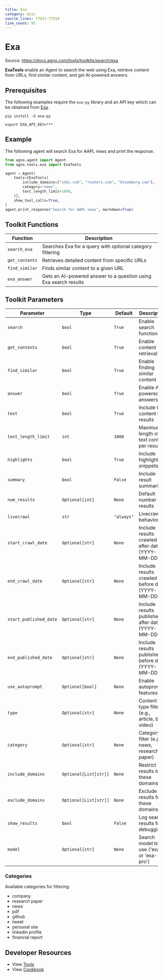 ```yaml
---
title: Exa
category: misc
source_lines: 77421-77514
line_count: 93
---
```


# Exa
Source: https://docs.agno.com/tools/toolkits/search/exa



**ExaTools** enable an Agent to search the web using Exa, retrieve content from URLs, find similar content, and get AI-powered answers.

## Prerequisites

The following examples require the `exa-py` library and an API key which can be obtained from [Exa](https://exa.ai).

```shell
pip install -U exa-py
```

```shell
export EXA_API_KEY=***
```

## Example

The following agent will search Exa for AAPL news and print the response.

```python cookbook/tools/exa_tools.py
from agno.agent import Agent
from agno.tools.exa import ExaTools

agent = Agent(
    tools=[ExaTools(
        include_domains=["cnbc.com", "reuters.com", "bloomberg.com"],
        category="news",
        text_length_limit=1000,
    )],
    show_tool_calls=True,
)
agent.print_response("Search for AAPL news", markdown=True)
```

## Toolkit Functions

| Function       | Description                                                      |
| -------------- | ---------------------------------------------------------------- |
| `search_exa`   | Searches Exa for a query with optional category filtering        |
| `get_contents` | Retrieves detailed content from specific URLs                    |
| `find_similar` | Finds similar content to a given URL                             |
| `exa_answer`   | Gets an AI-powered answer to a question using Exa search results |

## Toolkit Parameters

| Parameter              | Type                  | Default    | Description                                        |
| ---------------------- | --------------------- | ---------- | -------------------------------------------------- |
| `search`               | `bool`                | `True`     | Enable search functionality                        |
| `get_contents`         | `bool`                | `True`     | Enable content retrieval                           |
| `find_similar`         | `bool`                | `True`     | Enable finding similar content                     |
| `answer`               | `bool`                | `True`     | Enable AI-powered answers                          |
| `text`                 | `bool`                | `True`     | Include text content in results                    |
| `text_length_limit`    | `int`                 | `1000`     | Maximum length of text content per result          |
| `highlights`           | `bool`                | `True`     | Include highlighted snippets                       |
| `summary`              | `bool`                | `False`    | Include result summaries                           |
| `num_results`          | `Optional[int]`       | `None`     | Default number of results                          |
| `livecrawl`            | `str`                 | `"always"` | Livecrawl behavior                                 |
| `start_crawl_date`     | `Optional[str]`       | `None`     | Include results crawled after date (YYYY-MM-DD)    |
| `end_crawl_date`       | `Optional[str]`       | `None`     | Include results crawled before date (YYYY-MM-DD)   |
| `start_published_date` | `Optional[str]`       | `None`     | Include results published after date (YYYY-MM-DD)  |
| `end_published_date`   | `Optional[str]`       | `None`     | Include results published before date (YYYY-MM-DD) |
| `use_autoprompt`       | `Optional[bool]`      | `None`     | Enable autoprompt features                         |
| `type`                 | `Optional[str]`       | `None`     | Content type filter (e.g., article, blog, video)   |
| `category`             | `Optional[str]`       | `None`     | Category filter (e.g., news, research paper)       |
| `include_domains`      | `Optional[List[str]]` | `None`     | Restrict results to these domains                  |
| `exclude_domains`      | `Optional[List[str]]` | `None`     | Exclude results from these domains                 |
| `show_results`         | `bool`                | `False`    | Log search results for debugging                   |
| `model`                | `Optional[str]`       | `None`     | Search model to use ('exa' or 'exa-pro')           |

### Categories

Available categories for filtering:

* company
* research paper
* news
* pdf
* github
* tweet
* personal site
* linkedin profile
* financial report

## Developer Resources

* View [Tools](https://github.com/agno-agi/agno/blob/main/libs/agno/agno/tools/exa.py)
* View [Cookbook](https://github.com/agno-agi/agno/blob/main/cookbook/tools/exa_tools.py)


